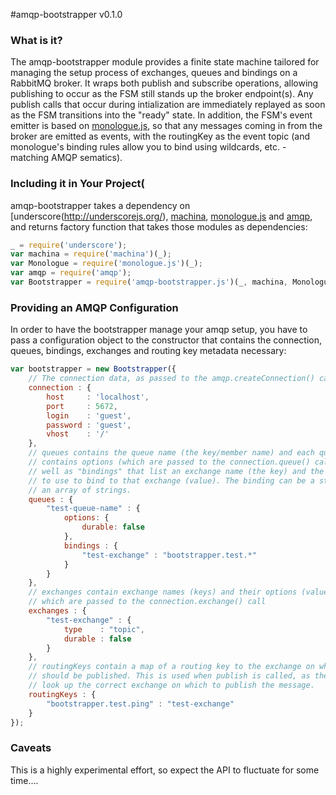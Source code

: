 #amqp-bootstrapper v0.1.0

### What is it?
The amqp-bootstrapper module provides a finite state machine tailored for managing the setup process of exchanges, queues and bindings on a RabbitMQ broker. It wraps both publish and subscribe operations, allowing publishing to occur as the FSM still stands up the broker endpoint(s). Any publish calls that occur during intialization are immediately replayed as soon as the FSM transitions into the "ready" state.  In addition, the FSM's event emitter is based on [monologue.js](), so that any messages coming in from the broker are emitted as events, with the routingKey as the event topic (and monologue's binding rules allow you to bind using wildcards, etc. - matching AMQP sematics).

### Including it in Your Project(
amqp-bootstrapper takes a dependency on [underscore(http://underscorejs.org/), [machina](https://github.com/ifandelse/machina.js), [monologue.js](https://github.com/postaljs/monologue.js) and [amqp](https://npmjs.org/package/amqp), and returns factory function that takes those modules as dependencies:

```javascript
_ = require('underscore');
var machina = require('machina')(_);
var Monologue = require('monologue.js')(_);
var amqp = require('amqp');
var Bootstrapper = require('amqp-bootstrapper.js')(_, machina, Monologue, amqp);
```

### Providing an AMQP Configuration
In order to have the bootstrapper manage your amqp setup, you have to pass a configuration object to the constructor that contains the connection, queues, bindings, exchanges and routing key metadata necessary:

```javascript
var bootstrapper = new Bootstrapper({
    // The connection data, as passed to the amqp.createConnection() call
	connection : {
		host     : 'localhost',
		port     : 5672,
		login    : 'guest',
		password : 'guest',
		vhost    : '/'
	},
	// queues contains the queue name (the key/member name) and each queue
	// contains options (which are passed to the connection.queue() call) as
	// well as "bindings" that list an exchange name (the key) and the binding
	// to use to bind to that exchange (value). The binding can be a string or
	// an array of strings.
	queues : {
		"test-queue-name" : {
			options: {
				durable: false
			},
			bindings : {
				"test-exchange" : "bootstrapper.test.*"
			}
		}
	},
	// exchanges contain exchange names (keys) and their options (value), 
	// which are passed to the connection.exchange() call
	exchanges : {
		"test-exchange" : {
			type    : "topic",
			durable : false
		}
	},
	// routingKeys contain a map of a routing key to the exchange on which it
	// should be published. This is used when publish is called, as the FSM will
	// look up the correct exchange on which to publish the message.
	routingKeys : {
		"bootstrapper.test.ping" : "test-exchange"
	}
});

```

### Caveats
This is a highly experimental effort, so expect the API to fluctuate for some time….